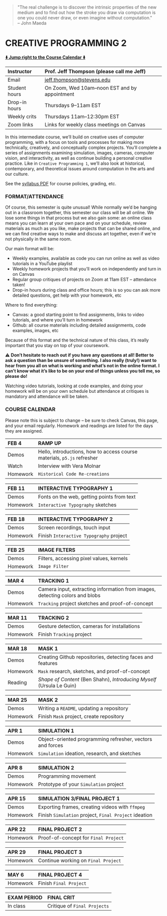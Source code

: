 > "The real challenge is to discover the intrinsic properties of the new medium and to find out how the stroke you draw via computation is one you could never draw, or even imagine without computation."  
> – John Maeda  


# CREATIVE PROGRAMMING 2  

**[:arrow_down: Jump right to the Course Calendar :arrow_down:](https://github.com/jeffThompson/CreativeProgramming2#course-calendar)**  

| Instructor     | Prof. Jeff Thompson (please call me Jeff) |  
| :---           | :--- |  
| Email          | jeff.thompson@stevens.edu |  
| Student hours  | On Zoom, Wed 10am–noon EST and by appointment |  
| Drop-in hours  | Thursdays 9–11am EST |  
| Weekly crits   | Thursdays 11am–12:30pm EST |  
| Zoom links     | Links for weekly class meetings on Canvas |  

In this intermediate course, we’ll build on creative uses of computer programming, with a focus on tools and processes for making more technically, creatively, and conceptually complex projects. You’ll complete a series of assignments examining simulation, images, cameras, computer vision, and interactivity, as well as continue building a personal creative practice. Like in `Creative Programming 1`, we’ll also look at historical, contemporary, and theoretical issues around computation in the arts and our culture.

See the [syllabus PDF](https://github.com/jeffThompson/CreativeProgramming2/blob/master/Syllabus.pdf) for course policies, grading, etc.


### FORMAT/ATTENDANCE  
Of course, this semester is quite unusual! While normally we’d be hanging out in a classroom together, this semester our class will be all online. We lose some things in that process but we also gain some: an online class means you can learn at your own pace and on your schedule, review materials as much as you like, make projects that can be shared online, and we can find creative ways to make and discuss art together, even if we're not physically in the same room.

Our main format will be:  
* Weekly examples, available as code you can run online as well as video tutorials in a YouTube playlist  
* Weekly homework projects that you’ll work on independently and turn in on Canvas  
* Regular group critiques of projects on Zoom at 11am EST – attendance taken!    
* Drop-in hours during class and office hours; this is so you can ask more detailed questions, get help with your homework, etc  

Where to find everything:  
* Canvas: a good starting point to find assignments, links to video tutorials, and where you’ll turn in homework  
* Github: all course materials including detailed assignments, code examples, images, etc  

Because of this format and the technical nature of this class, it’s really important that you stay on top of your coursework. 

:warning: **Don’t hesitate to reach out if you have any questions at all! Better to ask a question than be unsure of something. I also really (truly!) want to hear from you all on what is working and what’s not in the online format. I can’t know what it’s like to be on your end of things unless you tell me, so please do!**  

Watching video tutorials, looking at code examples, and doing your homework will be on your own schedule but attendance at critiques is mandatory and attendance will be taken.


### COURSE CALENDAR
Please note this is subject to change – be sure to check Canvas, this page, and your email regularly. Homework and readings are listed for the days they are assigned.

| FEB 4       | RAMP UP |
| :---        | :--- |
| Demos       | Hello, introductions, how to access course materials, `p5.js` refresher |
| Watch       | Interview with Vera Molnar |
| Homework    | `Historical Code Re-creations` |

| FEB 11      | INTERACTIVE TYPOGRAPHY 1 |
| :---        | :--- |
| Demos       | Fonts on the web, getting points from text |
| Homework    | `Interactive Typography` sketches |

| FEB 18      | INTERACTIVE TYPOGRAPHY 2 |
| :---        | :--- |
| Demos       | Screen recordings, touch input |
| Homework    | Finish `Interactive Typography` project |

| FEB 25      | IMAGE FILTERS |
| :---        | :--- |
| Demos       | Filters, accessing pixel values, kernels |
| Homework    | `Image Filter` |

| MAR 4       | TRACKING 1 |
| :---        | :--- |
| Demos       | Camera input, extracting information from images, detecting colors and blobs |
| Homework    | `Tracking` project sketches and proof-of-concept |

| MAR 11      | TRACKING 2 |
| :---        | :--- |
| Demos       | Gesture detection, cameras for installations |
| Homework    | Finish `Tracking` project |

| MAR 18      | MASK 1 |
| :---        | :--- |
| Demos       | Creating Github repositories, detecting faces and features |
| Homework    | `Mask` research, sketches, and proof-of-concept |
| Reading     | *Shape of Content* (Ben Shahn), *Introducing Myself* (Ursula Le Guin) |

| MAR 25      | MASK 2 |
| :---        | :--- |
| Demos       | Writing a `README`, updating a repository |
| Homework    | Finish `Mask` project, create repository |

| APR 1       | SIMULATION 1 |
| :---        | :--- |
| Demos       | Object-oriented programming refresher, vectors and forces |
| Homework    | `Simulation` ideation, research, and sketches |

| APR 8       | SIMULATION 2 |
| :---        | :--- |
| Demos       | Programming movement |
| Homework    | Prototype of your `Simulation` project |

| APR 15      | SIMULATION 3/FINAL PROJECT 1 |
| :---        | :--- |
| Demos       | Exporting frames, creating videos with `ffmpeg` |
| Homework    | Finish `Simulation` project, `Final Project` ideation |

| APR 22      | FINAL PROJECT 2 |
| :---        | :--- |
| Homework    | Proof-of-concept for `Final Project` |

| APR 29      | FINAL PROJECT 3 |
| :---        | :--- |
| Homework    | Continue working on `Final Project` |

| MAY 6       | FINAL PROJECT 4 |
| :---        | :--- |
| Homework    | Finish `Final Project` |

| EXAM PERIOD | FINAL CRIT |
| :---        | :--- |
| In class    | Critique of `Final Projects` |

